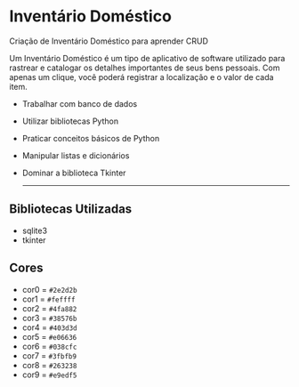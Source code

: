 # Inventário Doméstico
Criação de Inventário Doméstico para aprender CRUD

Um Inventário Doméstico é um tipo de aplicativo de software utilizado para rastrear e catalogar os detalhes importantes de seus bens pessoais. Com apenas um clique, você poderá registrar a localização e o valor de cada item.

- Trabalhar com banco de dados
- Utilizar bibliotecas Python
- Praticar conceitos básicos de Python
- Manipular listas e dicionários
- Dominar a biblioteca Tkinter

  ______________________________________________________________________________________________________________________________

## Bibliotecas Utilizadas
  - sqlite3
  - tkinter

## Cores
 - cor0 = `#2e2d2b`
 - cor1 = `#feffff`
 - cor2 = `#4fa882`
 - cor3 = `#38576b`
 - cor4 = `#403d3d`
 - cor5 = `#e06636`
 - cor6 = `#038cfc`
 - cor7 = `#3fbfb9`
 - cor8 = `#263238`
 - cor9 = `#e9edf5`
